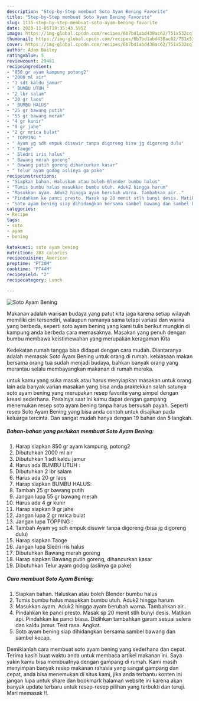 ```yaml
---
description: "Step-by-Step membuat Soto Ayam Bening Favorite"
title: "Step-by-Step membuat Soto Ayam Bening Favorite"
slug: 1135-step-by-step-membuat-soto-ayam-bening-favorite
date: 2020-11-06T19:35:43.595Z
image: https://img-global.cpcdn.com/recipes/6b7bd1abd438ac62/751x532cq70/soto-ayam-bening-foto-resep-utama.jpg
thumbnail: https://img-global.cpcdn.com/recipes/6b7bd1abd438ac62/751x532cq70/soto-ayam-bening-foto-resep-utama.jpg
cover: https://img-global.cpcdn.com/recipes/6b7bd1abd438ac62/751x532cq70/soto-ayam-bening-foto-resep-utama.jpg
author: Adam Bailey
ratingvalue: 5
reviewcount: 29481
recipeingredient:
- "850 gr ayam kampung potong2"
- "2000 ml air"
- "1 sdt kaldu jamur"
- " BUMBU UTUH "
- "2 lbr salam"
- "20 gr laos"
- " BUMBU HALUS"
- "25 gr bawang putih"
- "55 gr bawang merah"
- "4 gr kunir"
- "9 gr jahe"
- "2 gr mrica bulat"
- " TOPPING "
- " Ayam yg sdh empuk disuwir tanpa digoreng bisa jg digoreng dulu"
- " Taoge"
- " Sledri iris halus"
- " Bawang merah goreng"
- " Bawang putih goreng dihancurkan kasar"
- " Telur ayam godog aslinya ga pake"
recipeinstructions:
- "Siapkan bahan. Haluskan atau boleh Blender bumbu halus"
- "Tumis bumbu halus masukkan bumbu utuh. Aduk2 hingga harum"
- "Masukkan ayam. Aduk2 hingga ayam berubah warna. Tambahkan air.."
- "Pindahkan ke panci presto. Masak sp 20 menit stlh bunyi desis. Matikan api. Pindahkan ke panci biasa. Didihkan tambahkan garam sesuai selera dan kaldu jamur. Test rasa. Angkat."
- "Soto ayam bening siap dihidangkan bersama sambel bawang dan sambel kecap."
categories:
- Recipe
tags:
- soto
- ayam
- bening

katakunci: soto ayam bening 
nutrition: 283 calories
recipecuisine: American
preptime: "PT20M"
cooktime: "PT44M"
recipeyield: "2"
recipecategory: Lunch

---
```



![Soto Ayam Bening](https://img-global.cpcdn.com/recipes/6b7bd1abd438ac62/751x532cq70/soto-ayam-bening-foto-resep-utama.jpg)

Makanan adalah warisan budaya yang patut kita jaga karena setiap wilayah memiliki ciri tersendiri, walaupun namanya sama tetapi variasi dan warna yang berbeda, seperti soto ayam bening yang kami tulis berikut mungkin di kampung anda berbeda cara memasaknya. Masakan yang penuh dengan bumbu membawa keistimewahan yang merupakan keragaman Kita



Kedekatan rumah tangga bisa didapat dengan cara mudah. Diantaranya adalah memasak Soto Ayam Bening untuk orang di rumah. kebiasaan makan bersama orang tua sudah menjadi budaya, bahkan banyak orang yang merantau selalu membayangkan makanan di rumah mereka.

untuk kamu yang suka masak atau harus menyiapkan masakan untuk orang lain ada banyak varian masakan yang bisa anda praktekkan salah satunya soto ayam bening yang merupakan resep favorite yang simpel dengan kreasi sederhana. Pasalnya saat ini kamu dapat dengan gampang menemukan resep soto ayam bening tanpa harus bersusah payah.
Seperti resep Soto Ayam Bening yang bisa anda contoh untuk disajikan pada keluarga tercinta. Dan sangat mudah hanya dengan 19 bahan dan 5 langkah.


<!--inarticleads1-->

##### Bahan-bahan yang perlukan membuat Soto Ayam Bening:

1. Harap siapkan 850 gr ayam kampung, potong2
1. Dibutuhkan 2000 ml air
1. Dibutuhkan 1 sdt kaldu jamur
1. Harus ada  BUMBU UTUH :
1. Dibutuhkan 2 lbr salam
1. Harus ada 20 gr laos
1. Harap siapkan  BUMBU HALUS:
1. Tambah 25 gr bawang putih
1. Jangan lupa 55 gr bawang merah
1. Harus ada 4 gr kunir
1. Harap siapkan 9 gr jahe
1. Jangan lupa 2 gr mrica bulat
1. Jangan lupa  TOPPING :
1. Tambah  Ayam yg sdh empuk disuwir tanpa digoreng (bisa jg digoreng dulu)
1. Harap siapkan  Taoge
1. Jangan lupa  Sledri iris halus
1. Dibutuhkan  Bawang merah goreng
1. Harap siapkan  Bawang putih goreng, dihancurkan kasar
1. Dibutuhkan  Telur ayam godog (aslinya ga pake)




<!--inarticleads2-->

##### Cara membuat  Soto Ayam Bening:

1. Siapkan bahan. Haluskan atau boleh Blender bumbu halus
1. Tumis bumbu halus masukkan bumbu utuh. Aduk2 hingga harum
1. Masukkan ayam. Aduk2 hingga ayam berubah warna. Tambahkan air..
1. Pindahkan ke panci presto. Masak sp 20 menit stlh bunyi desis. Matikan api. Pindahkan ke panci biasa. Didihkan tambahkan garam sesuai selera dan kaldu jamur. Test rasa. Angkat.
1. Soto ayam bening siap dihidangkan bersama sambel bawang dan sambel kecap.




Demikianlah cara membuat soto ayam bening yang sederhana dan cepat. Terima kasih buat waktu anda untuk membaca artikel makanan ini. Saya yakin kamu bisa membuatnya dengan gampang di rumah. Kami masih menyimpan banyak resep makanan rahasia yang sangat gampang dan cepat, anda bisa menemukan di situs kami, jika anda terbantu konten ini jangan lupa untuk share dan bookmark halaman website ini karena akan banyak update terbaru untuk resep-resep pilihan yang terbukti dan teruji. Mari memasak !!. 
